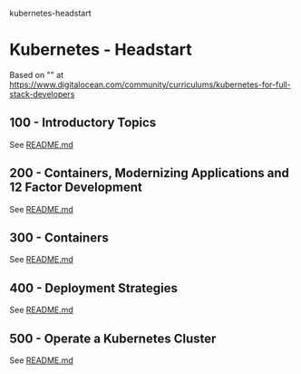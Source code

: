 kubernetes-headstart
# Kubernetes - Headstart

Based on "" at https://www.digitalocean.com/community/curriculums/kubernetes-for-full-stack-developers

## 100 - Introductory Topics

See [README.md](./100/README.md)

## 200 - Containers, Modernizing Applications and 12 Factor Development

See [README.md](./200/README.md)

## 300 - Containers

See [README.md](./300/README.md)

## 400 - Deployment Strategies

See [README.md](./400/README.md)

## 500 - Operate a Kubernetes Cluster

See [README.md](./500/README.md)
